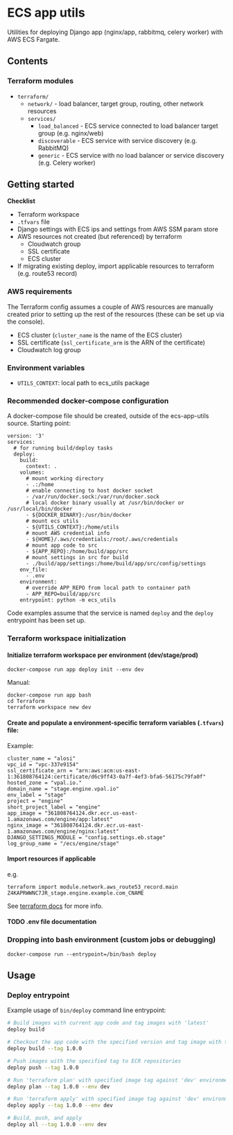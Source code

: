 # ECS app utils

Utilities for deploying Django app (nginx/app, rabbitmq, celery worker) with AWS ECS Fargate.

## Contents

### Terraform modules
* `terraform/`
    * `network/` - load balancer, target group, routing, other network resources
    * `services/`
        * `load_balanced` - ECS service connected to load balancer target group (e.g. nginx/web)
        * `discoverable` - ECS service with service discovery (e.g. RabbitMQ)
        * `generic` - ECS service with no load balancer or service discovery (e.g. Celery worker)

## Getting started

**Checklist**
* Terraform workspace
* `.tfvars` file
* Django settings with ECS ips and settings from AWS SSM param store
* AWS resources not created (but referenced) by terraform
    * Cloudwatch group
    * SSL certificate
    * ECS cluster
* If migrating existing deploy, import applicable resources to terraform (e.g. route53 record)

### AWS requirements
The Terraform config assumes a couple of AWS resources are manually created prior to setting up the rest of the resources (these can be set up via the console).
* ECS cluster (`cluster_name` is the name of the ECS cluster)
* SSL certificate (`ssl_certificate_arm` is the ARN of the certificate)
* Cloudwatch log group

### Environment variables
* `UTILS_CONTEXT`: local path to ecs_utils package

### Recommended docker-compose configuration
A docker-compose file should be created, outside of the ecs-app-utils source. Starting point:

```
version: '3'
services:
  # for running build/deploy tasks
  deploy:
    build:
      context: .
    volumes:
      # mount working directory
      - .:/home
      # enable connecting to host docker socket
      - /var/run/docker.sock:/var/run/docker.sock
      # local docker binary usually at /usr/bin/docker or /usr/local/bin/docker
      - ${DOCKER_BINARY}:/usr/bin/docker
      # mount ecs utils
      - ${UTILS_CONTEXT}:/home/utils
      # mount AWS credential info
      - ${HOME}/.aws/credentials:/root/.aws/credentials
      # mount app code to src
      - ${APP_REPO}:/home/build/app/src
      # mount settings in src for build
      - ./build/app/settings:/home/build/app/src/config/settings
    env_file:
      - .env
    environment:
      # override APP_REPO from local path to container path
      - APP_REPO=build/app/src
    entrypoint: python -m ecs_utils
```
Code examples assume that the service is named `deploy` and the `deploy` entrypoint has been set up.


### Terraform workspace initialization
#### Initialize terraform workspace per environment (dev/stage/prod)

```
docker-compose run app deploy init --env dev
```

Manual:
```
docker-compose run app bash
cd Terraform
terraform workspace new dev
```

#### Create and populate a environment-specific terraform variables (`.tfvars`) file:
Example:

```
cluster_name = "alosi"
vpc_id = "vpc-337e9154"
ssl_certificate_arn = "arn:aws:acm:us-east-1:361808764124:certificate/d6c9ff43-0a7f-4ef3-bfa6-56175c79fa0f"
hosted_zone = "vpal.io."
domain_name = "stage.engine.vpal.io"
env_label = "stage"
project = "engine"
short_project_label = "engine"
app_image = "361808764124.dkr.ecr.us-east-1.amazonaws.com/engine/app:latest"
nginx_image = "361808764124.dkr.ecr.us-east-1.amazonaws.com/engine/nginx:latest"
DJANGO_SETTINGS_MODULE = "config.settings.eb.stage"
log_group_name = "/ecs/engine/stage"

```

#### Import resources if applicable
e.g.
```
terraform import module.network.aws_route53_record.main Z4KAPRWWNC7JR_stage.engine.example.com_CNAME
```
See [terraform docs](https://www.terraform.io/docs/providers/aws/r/route53_record.html#import) for more info.

#### TODO .env file documentation


### Dropping into bash environment (custom jobs or debugging)
```
docker-compose run --entrypoint=/bin/bash deploy
```

## Usage

### Deploy entrypoint

Example usage of `bin/deploy` command line entrypoint:

```bash
# Build images with current app code and tag images with 'latest'
deploy build

# Checkout the app code with the specified version and tag image with that tag
deploy build --tag 1.0.0

# Push images with the specified tag to ECR repositories
deploy push --tag 1.0.0

# Run 'terraform plan' with specified image tag against 'dev' environment
deploy plan --tag 1.0.0 --env dev

# Run 'terraform apply' with specified image tag against 'dev' environment
deploy apply --tag 1.0.0 --env dev

# Build, push, and apply
deploy all --tag 1.0.0 --env dev
```
